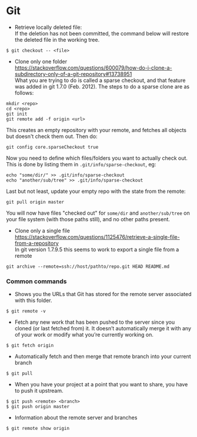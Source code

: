 # Git

* Retrieve locally deleted file:   
  If the deletion has not been committed, the command below will restore the deleted file in the working tree.
```
$ git checkout -- <file>
```

* Clone only one folder  
https://stackoverflow.com/questions/600079/how-do-i-clone-a-subdirectory-only-of-a-git-repository#13738951  
  What you are trying to do is called a sparse checkout, and that feature was added in git 1.7.0 (Feb. 2012). The steps to do a sparse clone are as follows:  
```
mkdir <repo>
cd <repo>
git init
git remote add -f origin <url>
```

This creates an empty repository with your remote, and fetches all objects but doesn't check them out. Then do:
```
git config core.sparseCheckout true
```

Now you need to define which files/folders you want to actually check out. This is done by listing them in `.git/info/sparse-checkout`, eg:
```
echo "some/dir/" >> .git/info/sparse-checkout
echo "another/sub/tree" >> .git/info/sparse-checkout
```

Last but not least, update your empty repo with the state from the remote:
```
git pull origin master
```

  You will now have files "checked out" for `some/dir` and `another/sub/tree` on your file system (with those paths still), and no other paths present.


* Clone only a single file  
https://stackoverflow.com/questions/1125476/retrieve-a-single-file-from-a-repository   
  In git version 1.7.9.5 this seems to work to export a single file from a remote
```
git archive --remote=ssh://host/pathto/repo.git HEAD README.md
```

### Common commands

* Shows you the URLs that Git has stored for the remote server associated with this folder.
```
$ git remote -v
```

* Fetch any new work that has been pushed to the server since you cloned (or last fetched from) it. It doesn’t automatically merge it with any of your work or modify what you’re currently working on.
```
$ git fetch origin
```

* Automatically fetch and then merge that remote branch into your current branch
```
$ git pull
```

* When you have your project at a point that you want to share, you have to push it upstream.
```
$ git push <remote> <branch>
$ git push origin master
```

* Information about the remote server and branches
```
$ git remote show origin
```
